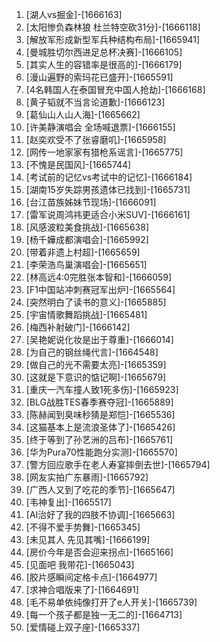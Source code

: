 
1. [湖人vs掘金]-[1666163]
1. [太阳惨负森林狼 杜兰特空砍31分]-[1666118]
1. [解放军形成新型军兵种结构布局]-[1665941]
1. [曼城胜切尔西进足总杯决赛]-[1666105]
1. [其实人生的容错率是很高的]-[1666179]
1. [漫山遍野的索玛花已盛开]-[1665591]
1. [4名韩国人在泰国冒充中国人抢劫]-[1666168]
1. [黄子韬就不当言论道歉]-[1666123]
1. [葛仙山人山人海]-[1665662]
1. [许美静演唱会 全场喊退票]-[1666155]
1. [赵奕欢受不了张睿磨叽]-[1665958]
1. [网传一地家家有猎枪系谣言]-[1665775]
1. [不愧是民国风]-[1665744]
1. [考试前的记忆vs考试中的记忆]-[1666184]
1. [湖南15岁失踪男孩遗体已找到]-[1665731]
1. [台江苗族姊妹节现场]-[1666091]
1. [雷军说周鸿祎更适合小米SUV]-[1666161]
1. [风感波粒美食挑战]-[1665638]
1. [杨千嬅成都演唱会]-[1665992]
1. [带着非遗上村超]-[1665659]
1. [李荣浩鸟巢演唱会]-[1665651]
1. [林高远4:0完胜张本智和]-[1666059]
1. [F1中国站冲刺赛冠军出炉]-[1665564]
1. [突然明白了读书的意义]-[1665885]
1. [宇宙情歌舞蹈挑战]-[1665481]
1. [梅西补射破门]-[1666142]
1. [吴艳妮说化妆是出于尊重]-[1666014]
1. [为自己的钢丝绳代言]-[1664548]
1. [做自己的光不需要太亮]-[1665359]
1. [这就是下意识的惦记啊]-[1665679]
1. [重庆一汽车撞人致1死多伤]-[1665923]
1. [BLG战胜TES春季赛夺冠]-[1665889]
1. [陈赫闻到臭味秒猜是郑恺]-[1665536]
1. [这猫基本上是流浪圣体了]-[1665426]
1. [终于等到了孙艺洲的吕布]-[1665761]
1. [华为Pura70性能跑分实测]-[1665570]
1. [警方回应歌手在老人寿宴摔倒去世]-[1665794]
1. [网友实拍广东暴雨]-[1665792]
1. [广西人又到了吃花的季节]-[1665647]
1. [韦神复出]-[1665517]
1. [AI治好了我的四肢不协调]-[1665663]
1. [不得不爱手势舞]-[1665345]
1. [未见其人 先见其嘴]-[1666199]
1. [房价今年是否会迎来拐点]-[1665166]
1. [见面吧 我带花]-[1665043]
1. [胶片感瞬间定格卡点]-[1664977]
1. [求神合唱版来了]-[1664691]
1. [毛不易单依纯像打开了e人开关]-[1665739]
1. [每一个孩子都是独一无二的]-[1664713]
1. [爱情碰上双子座]-[1665337]